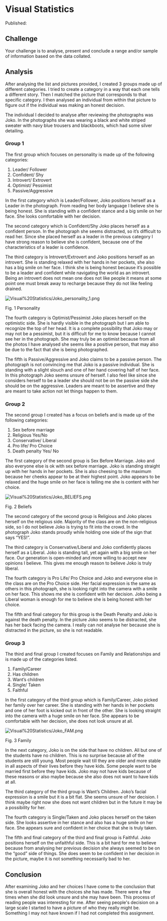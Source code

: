 # Visual Statistics

Published:

## Challenge

Your challenge is to analyse, present and conclude a range and/or sample of information based on the data collated.

## Analysis

After analysing the list and pictures provided, I created 3 groups made up of different categories. I tried to create a category in a way that each one tells a different story. Then I matched the picture that corresponds to that specific category. I then analysed an individual from within that picture to figure out if the individual was making an honest decision.

The individual I decided to analyse after reviewing the photographs was Joko. In the photographs she was wearing a black and white striped sweater with navy blue trousers and blackboots, which had some silver detailing.

### Group 1

The first group which focuses on personality is made up of the following categories:

1. Leader/ Follower
2. Confident/ Shy
3. Introvert/ Extrovert
4. Optimist/ Pessimist
5. Passive/Aggressive

In the first category which is Leader/Follower, Joko positions herself as a Leader in the photograph. From reading her body language I believe she is being honest. She is standing with a confident stance and a big smile on her face. She looks comfortable with her decision.

The second category which is Confident/Shy Joko places herself as a confident person. In the photograph she seems distracted, so it’s difficult to read her. Since she placed herself as a leader in the previous category I have strong reason to believe she is confident, because one of the characteristics of a leader is confidence.

The third category is Introvert/Extrovert and Joko positions herself as an introvert. She is standing relaxed with her hands in her pockets, she also has a big smile on her face. I think she is being honest because it’s possible to be a leader and confident while navigating the world as an introvert. Being an introvert does not mean one does not like people it means at some point one must break away to recharge because they do not like feeling drained.

![Visual%20Statistics/Joko_personality_1.png](Visual%20Statistics/Joko_personality_1.png)

Fig. 1 Personality

The fourth category is Optimist/Pessimist Joko places herself on the optimistic side. She is hardly visible in the photograph but I am able to recognize the top of her head. It is a complete possibility that Joko may or may not be a pessimist, but it is difficult for me to know because I cannot see her in the photograph. She may truly be an optimist because from all the photos I have analysed she seems like a positive person, that may also be due to the fact that she is being photographed.

The fifth is Passive/Aggressive and Joko claims to be a passive person. The photograph is not convincing me that Joko is a passive individual. She is standing with a slight slouch and one of her hand covering half of her face. In this photograph Joko seems unsure of herself. I also feel like since she considers herself to be a leader she should not be on the passive side she should be on the aggressive. Leaders are meant to be assertive and they are meant to take action not let things happen to them.

### Group 2

The second group I created has a focus on beliefs and is made up of the following categories:

1. Sex before marriage
2. Religious Yes/No
3. Conservative/ Liberal
4. Pro life/ Pro Choice
5. Death penalty Yes/ No

The first category of the second group is Sex Before Marriage. Joko and also everyone else is ok with sex before marriage. Joko is standing straight up with her hands in her pockets. She is also cheesing to the maximum because her cheeks appear to be at their highest point. Joko appears to be relaxed and the huge smile on her face is telling me she is content with her choice.

![Visual%20Statistics/Joko_BELIEFS.png](Visual%20Statistics/Joko_BELIEFS.png)

Fig. 2 Beliefs

The second category of the second group is Religious and Joko places herself on the religious side. Majority of the class are on the non-religious side, so I do not believe Joko is trying to fit into the crowd. In the photograph Joko stands proudly while holding one side of the sign that says “YES!”.

The third category is Conservative/Liberal and Joko confidently places herself as a Liberal. Joko is standing tall, yet again with a big smile on her face. Our generation is open-minded and more willing to accept new opinions I believe. This gives me enough reason to believe Joko is truly liberal.

The fourth category is Pro Life/ Pro Choice and Joko and everyone else in the class are on the Pro Choice side. Her facial expression is the same as others in this photograph, she is looking right into the camera with a smile on her face. This shows me she is confident with her decision. Joko being a Liberal woman is enough for me to believe she is being honest with her choice.

The fifth and final category for this group is the Death Penalty and Joko is against the death penalty. In the picture Joko seems to be distracted, she has her back facing the camera. I really can not analyse her because she is distracted in the picture, so she is not readable.

### Group 3

The third and final group I created focuses on Family and Relationships and is made up of the categories listed.

1. Family/Career
2. Has children
3. Want’s children
4. Single/ Taken
5. Faithful

In the first category of the third group which is Family/Career, Joko picked her family over her career. She is standing with her hands in her pockets and one of her foot is kicked out in front of the other. She is looking straight into the camera with a huge smile on her face. She appears to be comfortable with her decision, she does not look unsure at all.

![Visual%20Statistics/Joko_FAM.png](Visual%20Statistics/Joko_FAM.png)

Fig. 3 Family

In the next category, Joko is on the side that have no children. All but one of the students have no children. This is no surprise because all of the students are still young. Most people wait till they are older and more stable in all aspects of their lives before they have kids. Some people want to be married first before they have kids. Joko may not have kids because of these reasons or also maybe because she also does not want to have kids at all.

The third category of the third group is Want’s Children. Joko’s facial expression is a smile but it is a bit flat. She seems unsure of her decision. I think maybe right now she does not want children but in the future it may be a possibility for her.

The fourth category is Single/Taken and Joko places herself on the taken side. She looks assertive in her stance and also has a huge smile on her face. She appears sure and confident in her choice that she is truly taken.

The fifth and final category of the third and final group is Faithful. Joko positions herself on the unfaithful side. This is a bit hard for me to believe because from analysing her previous decision she always seemed to be on the “good” side of things. She does seem to be confident in her decision in the picture, maybe it is not something necessarily bad to her.

## Conclusion

After examining Joko and her choices I have come to the conclusion that she is overall honest with the choices she has made. There were a few times when she did look unsure and she may have been. This process of reading people was interesting for me. After seeing people's decision on a large scale I started to have a picture of who they really might be. Something I may not have known if I had not completed this assignment.